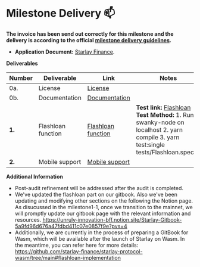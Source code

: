 # Milestone Delivery :mailbox:

**The invoice has been send out correctly for this milestone and the delivery is according to the official [milestone delivery guidelines](https://github.com/smart-contract-bounty/Support-Docs/blob/master/milestone-deliverables-guidelines.md).**  

* **Application Document:** [Starlay Finance](https://github.com/Chidasan/Ecosystem-Grants/blob/master/applications/starlay_finance.md).

**Deliverables**

| Number | Deliverable | Link | Notes |
| ------------- | ------------- | ------------- |------------- |
| 0a. | License | [License](https://github.com/starlay-finance/starlay-protocol-wasm/blob/8fc7fa89b5be0651abe9287c69156b1690af3845/LICENSE.md) | 　|
| 0b. | Documentation | [Documentation](https://docs.starlay.finance) |　 |
| **1.** | Flashloan function| [Flashloan function](https://github.com/starlay-finance/starlay-protocol-wasm/blob/8fc7fa89b5be0651abe9287c69156b1690af3845/logics/impls/flashloan_gateway.rs#L54) | **Test link:** [Flashloan](https://github.com/starlay-finance/starlay-protocol-wasm/blob/8fc7fa89b5be0651abe9287c69156b1690af3845/tests/Flashloan.spec.ts) **Test Method:** 1. Run swanky-node on localhost 2. yarn compile 3. yarn test:single tests/Flashloan.spec.ts |
| **2.** | Mobile support| [Mobile support](https://testnet-wasm.starlay.finance/) |  |

**Additional Information**
* Post-audit refinement will be addressed after the audit is completed. 
* We've updated the flashloan part on our gitbook. Also we've been updating and modifying other sections on the following the Notion page. As disucussed in the milestone1-1, once we transition to the mainnet, we will promptly update our gitbook page with the relevant information and resources. https://unruly-innovation-bff.notion.site/Starlay-Gitbook-5a9fd96d676a47fdbd411c07e0857f9e?pvs=4
* Additionally, we are currently in the process of preparing a GitBook for Wasm, which will be available after the launch of Starlay on Wasm. In the meantime, you can refer here for more details: https://github.com/starlay-finance/starlay-protocol-wasm/tree/main#flashloan-implementation
